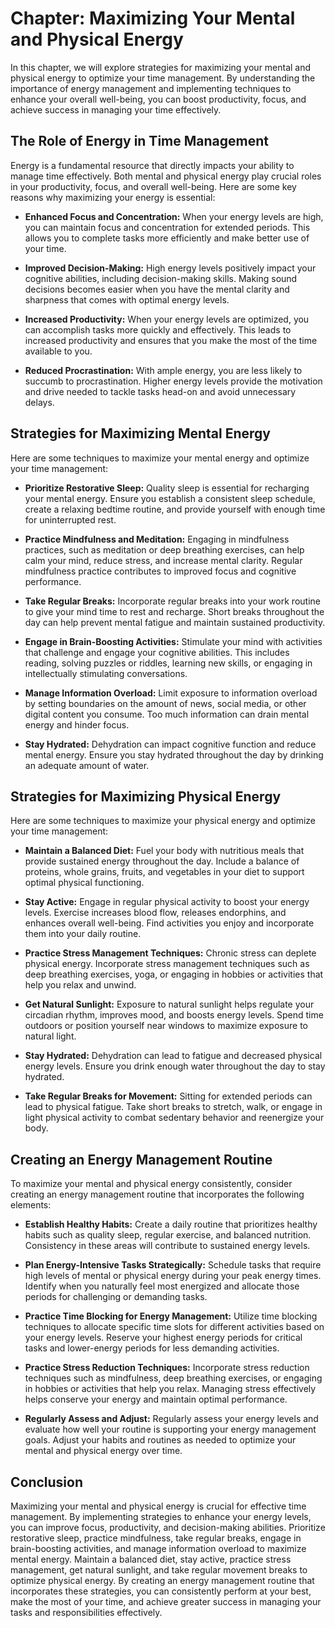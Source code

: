 Chapter: Maximizing Your Mental and Physical Energy
===================================================

In this chapter, we will explore strategies for maximizing your mental and physical energy to optimize your time management. By understanding the importance of energy management and implementing techniques to enhance your overall well-being, you can boost productivity, focus, and achieve success in managing your time effectively.

The Role of Energy in Time Management
-------------------------------------

Energy is a fundamental resource that directly impacts your ability to manage time effectively. Both mental and physical energy play crucial roles in your productivity, focus, and overall well-being. Here are some key reasons why maximizing your energy is essential:

* **Enhanced Focus and Concentration:** When your energy levels are high, you can maintain focus and concentration for extended periods. This allows you to complete tasks more efficiently and make better use of your time.

* **Improved Decision-Making:** High energy levels positively impact your cognitive abilities, including decision-making skills. Making sound decisions becomes easier when you have the mental clarity and sharpness that comes with optimal energy levels.

* **Increased Productivity:** When your energy levels are optimized, you can accomplish tasks more quickly and effectively. This leads to increased productivity and ensures that you make the most of the time available to you.

* **Reduced Procrastination:** With ample energy, you are less likely to succumb to procrastination. Higher energy levels provide the motivation and drive needed to tackle tasks head-on and avoid unnecessary delays.

Strategies for Maximizing Mental Energy
---------------------------------------

Here are some techniques to maximize your mental energy and optimize your time management:

* **Prioritize Restorative Sleep:** Quality sleep is essential for recharging your mental energy. Ensure you establish a consistent sleep schedule, create a relaxing bedtime routine, and provide yourself with enough time for uninterrupted rest.

* **Practice Mindfulness and Meditation:** Engaging in mindfulness practices, such as meditation or deep breathing exercises, can help calm your mind, reduce stress, and increase mental clarity. Regular mindfulness practice contributes to improved focus and cognitive performance.

* **Take Regular Breaks:** Incorporate regular breaks into your work routine to give your mind time to rest and recharge. Short breaks throughout the day can help prevent mental fatigue and maintain sustained productivity.

* **Engage in Brain-Boosting Activities:** Stimulate your mind with activities that challenge and engage your cognitive abilities. This includes reading, solving puzzles or riddles, learning new skills, or engaging in intellectually stimulating conversations.

* **Manage Information Overload:** Limit exposure to information overload by setting boundaries on the amount of news, social media, or other digital content you consume. Too much information can drain mental energy and hinder focus.

* **Stay Hydrated:** Dehydration can impact cognitive function and reduce mental energy. Ensure you stay hydrated throughout the day by drinking an adequate amount of water.

Strategies for Maximizing Physical Energy
-----------------------------------------

Here are some techniques to maximize your physical energy and optimize your time management:

* **Maintain a Balanced Diet:** Fuel your body with nutritious meals that provide sustained energy throughout the day. Include a balance of proteins, whole grains, fruits, and vegetables in your diet to support optimal physical functioning.

* **Stay Active:** Engage in regular physical activity to boost your energy levels. Exercise increases blood flow, releases endorphins, and enhances overall well-being. Find activities you enjoy and incorporate them into your daily routine.

* **Practice Stress Management Techniques:** Chronic stress can deplete physical energy. Incorporate stress management techniques such as deep breathing exercises, yoga, or engaging in hobbies or activities that help you relax and unwind.

* **Get Natural Sunlight:** Exposure to natural sunlight helps regulate your circadian rhythm, improves mood, and boosts energy levels. Spend time outdoors or position yourself near windows to maximize exposure to natural light.

* **Stay Hydrated:** Dehydration can lead to fatigue and decreased physical energy levels. Ensure you drink enough water throughout the day to stay hydrated.

* **Take Regular Breaks for Movement:** Sitting for extended periods can lead to physical fatigue. Take short breaks to stretch, walk, or engage in light physical activity to combat sedentary behavior and reenergize your body.

Creating an Energy Management Routine
-------------------------------------

To maximize your mental and physical energy consistently, consider creating an energy management routine that incorporates the following elements:

* **Establish Healthy Habits:** Create a daily routine that prioritizes healthy habits such as quality sleep, regular exercise, and balanced nutrition. Consistency in these areas will contribute to sustained energy levels.

* **Plan Energy-Intensive Tasks Strategically:** Schedule tasks that require high levels of mental or physical energy during your peak energy times. Identify when you naturally feel most energized and allocate those periods for challenging or demanding tasks.

* **Practice Time Blocking for Energy Management:** Utilize time blocking techniques to allocate specific time slots for different activities based on your energy levels. Reserve your highest energy periods for critical tasks and lower-energy periods for less demanding activities.

* **Practice Stress Reduction Techniques:** Incorporate stress reduction techniques such as mindfulness, deep breathing exercises, or engaging in hobbies or activities that help you relax. Managing stress effectively helps conserve your energy and maintain optimal performance.

* **Regularly Assess and Adjust:** Regularly assess your energy levels and evaluate how well your routine is supporting your energy management goals. Adjust your habits and routines as needed to optimize your mental and physical energy over time.

Conclusion
----------

Maximizing your mental and physical energy is crucial for effective time management. By implementing strategies to enhance your energy levels, you can improve focus, productivity, and decision-making abilities. Prioritize restorative sleep, practice mindfulness, take regular breaks, engage in brain-boosting activities, and manage information overload to maximize mental energy. Maintain a balanced diet, stay active, practice stress management, get natural sunlight, and take regular movement breaks to optimize physical energy. By creating an energy management routine that incorporates these strategies, you can consistently perform at your best, make the most of your time, and achieve greater success in managing your tasks and responsibilities effectively.
